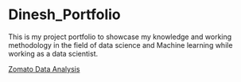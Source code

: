 # Dinesh_Portfolio
This is my project portfolio to showcase my knowledge and working methodology in the field of data science and Machine learning while working as a data scientist.

[Zomato Data Analysis](https://github.com/Dinesh433/Zomato_EDA)
